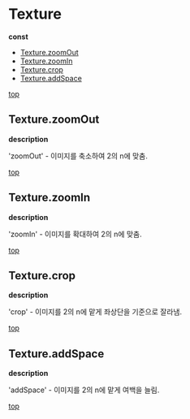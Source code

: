 # Texture

**const**

* [Texture.zoomOut](#texturezoomout)
* [Texture.zoomIn](#texturezoomin)
* [Texture.crop](#texturecrop)
* [Texture.addSpace](#textureaddspace)

[top](#)
## Texture.zoomOut

**description**

'zoomOut' - 이미지를 축소하여 2의 n에 맞춤.

[top](#)
## Texture.zoomIn

**description**

'zoomIn' - 이미지를 확대하여 2의 n에 맞춤.

[top](#)
## Texture.crop

**description**

'crop' - 이미지를 2의 n에 맡게 좌상단을 기준으로 잘라냄.

[top](#)
## Texture.addSpace

**description**

'addSpace' - 이미지를 2의 n에 맡게 여백을 늘림.

[top](#)
